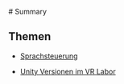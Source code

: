 ‌# Summary​

## Themen

* [Sprachsteuerung](page1/README.md)    

    
* [Unity Versionen im VR Labor](page2/README.md)    
    
